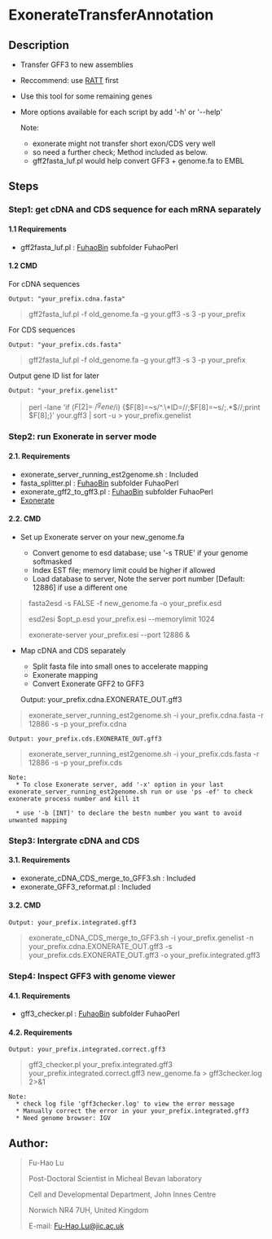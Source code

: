 # ExonerateTransferAnnotation


## Description

+  Transfer GFF3 to new assemblies
+  Reccommend: use [RATT](http://www.sanger.ac.uk/science/tools/pagit) first
+  Use this tool for some remaining genes
+  More options available for each script by add '-h' or '--help'

    Note: 
      * exonerate might not transfer short exon/CDS very well
      * so need a further check; Method included as below.
      * gff2fasta_luf.pl would help convert GFF3 + genome.fa to EMBL

## Steps

### Step1: get cDNA and CDS sequence for each mRNA separately

#### 1.1 Requirements

  * gff2fasta_luf.pl :                        [FuhaoBin](https://github.com/lufuhao/FuhaoBin/) subfolder FuhaoPerl

#### 1.2 CMD

  For cDNA sequences

    Output: "your_prefix.cdna.fasta"


>    gff2fasta_luf.pl -f old_genome.fa -g your.gff3 -s 3 -p your_prefix


  For CDS sequences

    Output: "your_prefix.cds.fasta"

>    gff2fasta_luf.pl -f old_genome.fa -g your.gff3 -s 3 -p your_prefix

  Output gene ID list for later

    Output: "your_prefix.genelist"

>    perl -lane 'if ($F[2]=~/^gene$/i) {$F[8]=~s/^.\*ID=//;$F[8]=~s/;.\*$//;print $F[8];}' your.gff3 | sort -u > your_prefix.genelist

### Step2: run Exonerate in server mode

#### 2.1. Requirements

  * exonerate_server_running_est2genome.sh  :   Included
  * fasta_splitter.pl :                        [FuhaoBin](https://github.com/lufuhao/FuhaoBin/) subfolder FuhaoPerl
  * exonerate_gff2_to_gff3.pl :               [FuhaoBin](https://github.com/lufuhao/FuhaoBin/) subfolder FuhaoPerl
  * [Exonerate](https://www.ebi.ac.uk/about/vertebrate-genomics/software/exonerate)

#### 2.2. CMD

- Set up Exonerate server on your new_genome.fa

    * Convert genome to esd database; use '-s TRUE' if your genome softmasked
    * Index EST file; memory limit could be higher if allowed
    * Load database to server, Note the server port number \[Default: 12886\] if use a different one

> fasta2esd -s FALSE -f new_genome.fa -o your_prefix.esd
>
> esd2esi $opt_p.esd your_prefix.esi --memorylimit 1024
>
> exonerate-server your_prefix.esi --port 12886  &

- Map cDNA and CDS separately 

    * Split fasta file into small ones to accelerate mapping
    * Exonerate mapping
    * Convert Exonerate GFF2 to GFF3

    Output: your_prefix.cdna.EXONERATE_OUT.gff3

> exonerate_server_running_est2genome.sh -i your_prefix.cdna.fasta -r 12886 -s -p your_prefix.cdna

    Output: your_prefix.cds.EXONERATE_OUT.gff3

> exonerate_server_running_est2genome.sh -i your_prefix.cds.fasta -r 12886 -s -p your_prefix.cds



    Note:
      * To close Exonerate server, add '-x' option in your last exonerate_server_running_est2genome.sh run or use 'ps -ef' to check exonerate process number and kill it

      * use '-b [INT]' to declare the bestn number you want to avoid unwanted mapping

### Step3: Intergrate cDNA and CDS 

#### 3.1. Requirements

  * exonerate_cDNA_CDS_merge_to_GFF3.sh :  Included
  * exonerate_GFF3_reformat.pl :           Included

#### 3.2. CMD

    Output: your_prefix.integrated.gff3

> exonerate_cDNA_CDS_merge_to_GFF3.sh -i your_prefix.genelist -n your_prefix.cdna.EXONERATE_OUT.gff3 -s your_prefix.cds.EXONERATE_OUT.gff3 -o your_prefix.integrated.gff3

### Step4: Inspect GFF3 with genome viewer

#### 4.1. Requirements

  * gff3_checker.pl :             [FuhaoBin](https://github.com/lufuhao/FuhaoBin/) subfolder FuhaoPerl

#### 4.2. Requirements

    Output: your_prefix.integrated.correct.gff3

> gff3_checker.pl your_prefix.integrated.gff3 your_prefix.integrated.correct.gff3 new_genome.fa > gff3checker.log 2>&1

    Note:
      * check log file 'gff3checker.log' to view the error message
      * Manually correct the error in your your_prefix.integrated.gff3
      * Need genome browser: IGV


## Author:
>
>  Fu-Hao Lu
>
>  Post-Doctoral Scientist in Micheal Bevan laboratory
>
>  Cell and Developmental Department, John Innes Centre
>
>  Norwich NR4 7UH, United Kingdom
>
>  E-mail: Fu-Hao.Lu@jic.ac.uk
